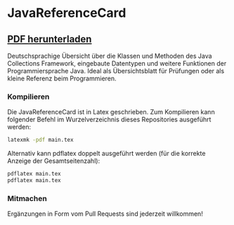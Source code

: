 # JavaReferenceCard
## [PDF herunterladen](main.pdf)
Deutschsprachige Übersicht über die Klassen und Methoden des Java Collections Framework, eingebaute Datentypen und weitere Funktionen der Programmiersprache Java.
Ideal als Übersichtsblatt für Prüfungen oder als kleine Referenz beim Programmieren.

### Kompilieren
Die JavaReferenceCard ist in Latex geschrieben. Zum Kompilieren kann folgender Befehl im Wurzelverzeichnis dieses Repositories ausgeführt werden:
```bash
latexmk -pdf main.tex
```

Alternativ kann pdflatex doppelt ausgeführt werden (für die korrekte Anzeige der Gesamtseitenzahl):
```bash
pdflatex main.tex
pdflatex main.tex
```

### Mitmachen
Ergänzungen in Form vom Pull Requests sind jederzeit willkommen!
